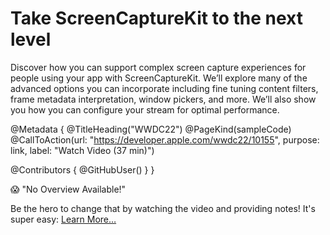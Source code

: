 # Take ScreenCaptureKit to the next level

Discover how you can support complex screen capture experiences for people using your app with ScreenCaptureKit. We’ll explore many of the advanced options you can incorporate including fine tuning content filters, frame metadata interpretation, window pickers, and more. We’ll also show you how you can configure your stream for optimal performance.

@Metadata {
   @TitleHeading("WWDC22")
   @PageKind(sampleCode)
   @CallToAction(url: "https://developer.apple.com/wwdc22/10155", purpose: link, label: "Watch Video (37 min)")

   @Contributors {
      @GitHubUser(<replace this with your GitHub handle>)
   }
}

😱 "No Overview Available!"

Be the hero to change that by watching the video and providing notes! It's super easy:
 [Learn More…](https://wwdcnotes.github.io/WWDCNotes/documentation/wwdcnotes/contributing)
